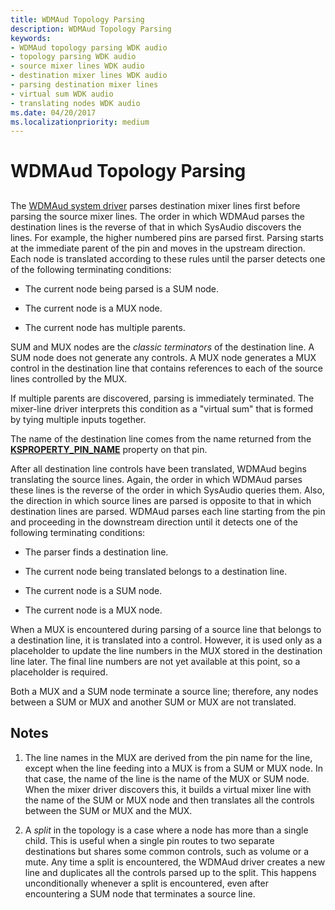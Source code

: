```yaml
---
title: WDMAud Topology Parsing
description: WDMAud Topology Parsing
keywords:
- WDMAud topology parsing WDK audio
- topology parsing WDK audio
- source mixer lines WDK audio
- destination mixer lines WDK audio
- parsing destination mixer lines
- virtual sum WDK audio
- translating nodes WDK audio
ms.date: 04/20/2017
ms.localizationpriority: medium
---
```


# WDMAud Topology Parsing


## <span id="wdmaud_topology_parsing"></span><span id="WDMAUD_TOPOLOGY_PARSING"></span>


The [WDMAud system driver](user-mode-wdm-audio-components.md#wdmaud_system_driver) parses destination mixer lines first before parsing the source mixer lines. The order in which WDMAud parses the destination lines is the reverse of that in which SysAudio discovers the lines. For example, the higher numbered pins are parsed first. Parsing starts at the immediate parent of the pin and moves in the upstream direction. Each node is translated according to these rules until the parser detects one of the following terminating conditions:

-   The current node being parsed is a SUM node.

-   The current node is a MUX node.

-   The current node has multiple parents.

SUM and MUX nodes are the *classic terminators* of the destination line. A SUM node does not generate any controls. A MUX node generates a MUX control in the destination line that contains references to each of the source lines controlled by the MUX.

If multiple parents are discovered, parsing is immediately terminated. The mixer-line driver interprets this condition as a "virtual sum" that is formed by tying multiple inputs together.

The name of the destination line comes from the name returned from the [**KSPROPERTY\_PIN\_NAME**](../stream/ksproperty-pin-name.md) property on that pin.

After all destination line controls have been translated, WDMAud begins translating the source lines. Again, the order in which WDMAud parses these lines is the reverse of the order in which SysAudio queries them. Also, the direction in which source lines are parsed is opposite to that in which destination lines are parsed. WDMAud parses each line starting from the pin and proceeding in the downstream direction until it detects one of the following terminating conditions:

-   The parser finds a destination line.

-   The current node being translated belongs to a destination line.

-   The current node is a SUM node.

-   The current node is a MUX node.

When a MUX is encountered during parsing of a source line that belongs to a destination line, it is translated into a control. However, it is used only as a placeholder to update the line numbers in the MUX stored in the destination line later. The final line numbers are not yet available at this point, so a placeholder is required.

Both a MUX and a SUM node terminate a source line; therefore, any nodes between a SUM or MUX and another SUM or MUX are not translated.

## <span id="Notes"></span><span id="notes"></span><span id="NOTES"></span>Notes


1.  The line names in the MUX are derived from the pin name for the line, except when the line feeding into a MUX is from a SUM or MUX node. In that case, the name of the line is the name of the MUX or SUM node. When the mixer driver discovers this, it builds a virtual mixer line with the name of the SUM or MUX node and then translates all the controls between the SUM or MUX and the MUX.

2.  A *split* in the topology is a case where a node has more than a single child. This is useful when a single pin routes to two separate destinations but shares some common controls, such as volume or a mute. Any time a split is encountered, the WDMAud driver creates a new line and duplicates all the controls parsed up to the split. This happens unconditionally whenever a split is encountered, even after encountering a SUM node that terminates a source line.

 

